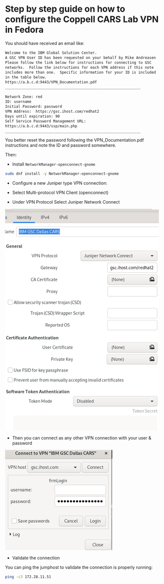 # Step by step guide on how to configure the Coppell CARS Lab VPN in Fedora

You should have received an email like:

```
Welcome to the IBM Global Solution Center.
A GSC VPN User ID has been requested on your behalf by Mike Andreasen
Please follow the link below for instructions for connecting to GSC networks.  Follow the instructions for each VPN address if this note includes more than one.  Specific information for your ID is included in the table below.
https://a.b.c.d:9443/VPN_Documentation.pdf
______________________________________________________________

Network Zone: red
ID: username
Initial Password: password
VPN Address:  https://gsc.ihost.com/redhat2
Days until expiration: 90
Self Service Password Management URL: https://a.b.c.d:9443/ssp/main.php
______________________________________________________________
```

You better reset the password following the VPN_Documentation.pdf instructions
and note the ID and password somewhere.

Then:

* Install `NetworkManager-openconnect-gnome`

```bash
sudo dnf install -y NetworkManager-openconnect-gnome
```

* Configure a new Juniper type VPN connection:

* Select Multi-protocol VPN Client (openconnect)

* Under VPN Protocol Select Juniper Network Connect

![Juniper VPN screenshot](images/vpn-fedora-33.png)

* Then you can connect as any other VPN connection with your user & password

![VPN popup screenshot](images/vpn-popup-fedora-33.png)

* Validate the connection

You can ping the jumphost to validate the connection is properly running:

```bash
ping -c3 172.28.11.51
```
